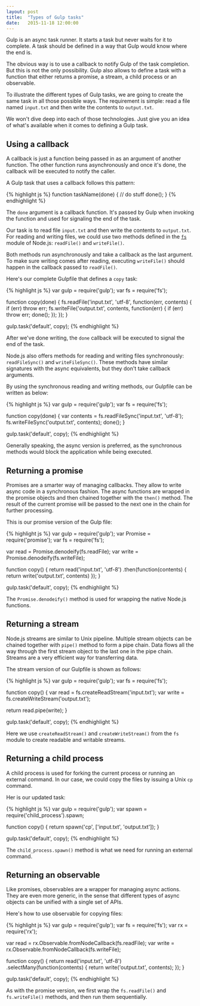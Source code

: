 ```yaml
---
layout: post
title:  "Types of Gulp tasks"
date:   2015-11-18 12:00:00
---
```


Gulp is an async task runner. It starts a task but never waits for it to
complete. A task should be defined in a way that Gulp would know where
the end is.

The obvious way is to use a callback to notify Gulp of the task
completion. But this is not the only possibility. Gulp also allows to
define a task with a function that either returns a promise, a stream, a
child process or an observable.

To illustrate the different types of Gulp tasks, we are going to create
the same task in all those possible ways. The requirement is simple:
read a file named `input.txt` and then write the contents to
`output.txt`.

We won't dive deep into each of those technologies. Just give you an
idea of what's available when it comes to defining a Gulp task.

## Using a callback

A callback is just a function being passed in as an argument of another
function. The other function runs asynchronously and once it's done, the
callback will be executed to notify the caller.

A Gulp task that uses a callback follows this pattern:

{% highlight js %}
function taskName(done) {
  // do stuff
  done();
}
{% endhighlight %}

The `done` argument is a callback function. It's passed by Gulp when invoking the function and used for signaling the end of the task.

Our task is to read file `input.txt` and then write the contents to `output.txt`. For reading and writing files, we could use two methods defined in the [`fs`] module of Node.js: `readFile()` and `writeFile()`.

[`fs`]: https://nodejs.org/api/fs.html

Both methods run asynchronously and take a callback as the last argument. To make sure writing comes after reading, executing `writeFile()` should happen in the callback passed to `readFile()`.

Here's our complete Gulpfile that defines a `copy` task:

{% highlight js %}
var gulp = require('gulp');
var fs = require('fs');

function copy(done) {
  fs.readFile('input.txt', 'utf-8', function(err, contents) {
    if (err) throw err;
    fs.writeFile('output.txt', contents, function(err) {
      if (err) throw err;
      done();
    });
  });
}

gulp.task('default', copy);
{% endhighlight %}

After we've done writing, the `done` callback will be executed to signal the end of the task.

Node.js also offers methods for reading and writing files
synchronously: `readFileSync()` and `writeFileSync()`. These
methods have similar signatures with the async equivalents, but they
don't take callback arguments.

By using the synchronous reading and writing methods, our Gulpfile can be written as below:

{% highlight js %}
var gulp = require('gulp');
var fs = require('fs');

function copy(done) {
  var contents = fs.readFileSync('input.txt', 'utf-8');
  fs.writeFileSync('output.txt', contents);
  done();
}

gulp.task('default', copy);
{% endhighlight %}

Generally speaking, the async version is preferred, as the synchronous methods would block the application while being executed.

## Returning a promise

Promises are a smarter way of managing callbacks. They allow to write async code in a synchronous fashion. The async functions are wrapped in the promise objects and then chained together with the `then()` method. The result of the current promise will be passed to the next one in the chain for further processing.

This is our promise version of the Gulp file:

{% highlight js %}
var gulp = require('gulp');
var Promise = require('promise');
var fs = require('fs');

var read = Promise.denodeify(fs.readFile);
var write = Promise.denodeify(fs.writeFile);

function copy() {
  return read('input.txt', 'utf-8')
    .then(function(contents) {
      return write('output.txt', contents)
    });
}

gulp.task('default', copy);
{% endhighlight %}

The `Promise.denodeify()` method is used for wrapping the native Node.js functions.

## Returning a stream

Node.js streams are similar to Unix pipeline. Multiple stream objects can be chained together with `pipe()` method to form a pipe chain. Data flows all the way through the first stream object to the last one in the pipe chain. Streams are a very efficient way for transferring data.

The stream version of our Gulpfile is shown as follows:

{% highlight js %}
var gulp = require('gulp');
var fs = require('fs');

function copy() {
  var read = fs.createReadStream('input.txt');
  var write = fs.createWriteStream('output.txt');

  return read.pipe(write);
}

gulp.task('default', copy);
{% endhighlight %}

Here we use `createReadStream()` and `createWriteStream()` from the `fs` module to create readable and writable streams.

## Returning a child process

A child process is used for forking the current process or running an external command. In our case, we could copy the files by issuing a Unix `cp` command.

Her is our updated task:

{% highlight js %}
var gulp = require('gulp');
var spawn = require('child_process').spawn;

function copy() {
  return spawn('cp', ['input.txt', 'output.txt']);
}

gulp.task('default', copy);
{% endhighlight %}

The `child_process.spawn()` method is what we need for running an external command.

## Returning an observable

Like promises, observables are a wrapper for managing async actions. They are even more generic, in the sense that different types of async objects can be unified with a single set of APIs.

Here's how to use observable for copying files:

{% highlight js %}
var gulp = require('gulp');
var fs = require('fs');
var rx = require('rx');

var read = rx.Observable.fromNodeCallback(fs.readFile);
var write = rx.Observable.fromNodeCallback(fs.writeFile);

function copy() {
  return read('input.txt', 'utf-8')
    .selectMany(function(contents) {
      return write('output.txt', contents);
    });
}

gulp.task('default', copy);
{% endhighlight %}

As with the promise version, we first wrap the `fs.readFile()` and `fs.writeFile()` methods, and then run them sequentially.
